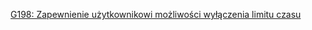 [G198: Zapewnienie użytkownikowi możliwości wyłączenia limitu czasu](https://www.w3.org/TR/WCAG20-TECHS/G198.html)